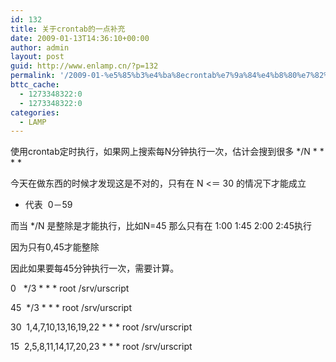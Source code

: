 ```yaml
---
id: 132
title: 关于crontab的一点补充
date: 2009-01-13T14:36:10+00:00
author: admin
layout: post
guid: http://www.enlamp.cn/?p=132
permalink: '/2009-01-%e5%85%b3%e4%ba%8ecrontab%e7%9a%84%e4%b8%80%e7%82%b9%e8%a1%a5%e5%85%85/'
bttc_cache:
  - 1273348322:0
  - 1273348322:0
categories:
  - LAMP
---
```

使用crontab定时执行，如果网上搜索每N分钟执行一次，估计会搜到很多 \*/N \* \* \* *

今天在做东西的时候才发现这是不对的，只有在 N <＝ 30 的情况下才能成立

* 代表  0－59

而当 */N 是整除是才能执行，比如N=45 那么只有在 1:00 1:45 2:00 2:45执行

因为只有0,45才能整除

因此如果要每45分钟执行一次，需要计算。

0   \*/3 \* \* \* root /srv/urscript
  
45  \*/3 \* \* \* root /srv/urscript
  
30  1,4,7,10,13,16,19,22 \* \* * root /srv/urscript
  
15  2,5,8,11,14,17,20,23 \* \* * root /srv/urscript